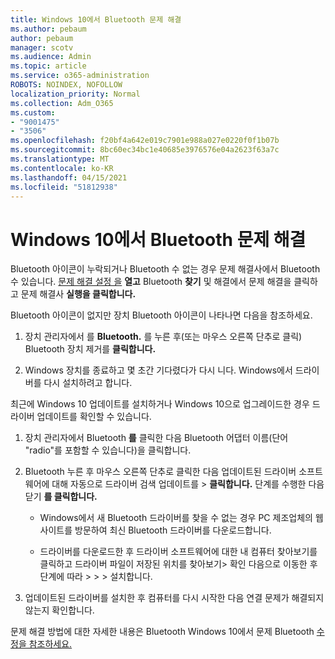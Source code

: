 ```yaml
---
title: Windows 10에서 Bluetooth 문제 해결
ms.author: pebaum
author: pebaum
manager: scotv
ms.audience: Admin
ms.topic: article
ms.service: o365-administration
ROBOTS: NOINDEX, NOFOLLOW
localization_priority: Normal
ms.collection: Adm_O365
ms.custom:
- "9001475"
- "3506"
ms.openlocfilehash: f20bf4a642e019c7901e988a027e0220f0f1b07b
ms.sourcegitcommit: 8bc60ec34bc1e40685e3976576e04a2623f63a7c
ms.translationtype: MT
ms.contentlocale: ko-KR
ms.lasthandoff: 04/15/2021
ms.locfileid: "51812938"
---
```

# <a name="fix-bluetooth-problems-in-windows-10"></a>Windows 10에서 Bluetooth 문제 해결

Bluetooth 아이콘이 누락되거나 Bluetooth 수 없는 경우 문제 해결사에서 Bluetooth 수 있습니다. [문제 해결 설정 을](ms-settings:troubleshoot) **열고** Bluetooth **찾기** 및 해결에서 문제 해결을 클릭하고 문제 해결사 **실행을 클릭합니다.**

Bluetooth 아이콘이 없지만 장치 Bluetooth 아이콘이 나타나면 다음을 참조하세요.

1. 장치 관리자에서 를 **Bluetooth.** 를 누른 후(또는 마우스 오른쪽 단추로 클릭) Bluetooth 장치 제거를 **클릭합니다.**

2. Windows 장치를 종료하고 몇 초간 기다렸다가 다시 니다. Windows에서 드라이버를 다시 설치하려고 합니다.

최근에 Windows 10 업데이트를 설치하거나 Windows 10으로 업그레이드한 경우 드라이버 업데이트를 확인할 수 있습니다.

1. 장치 관리자에서 Bluetooth **를** 클릭한 다음 Bluetooth 어댑터 이름(단어 "radio"를 포함할 수 있습니다)을 클릭합니다.

2. Bluetooth 누른 후 마우스 오른쪽 단추로 클릭한 다음 업데이트된 드라이버 소프트웨어에 대해 자동으로 드라이버 검색 업데이트를  >  **클릭합니다.** 단계를 수행한 다음 닫기 **를 클릭합니다.**

      - Windows에서 새 Bluetooth 드라이버를 찾을 수 없는 경우 PC 제조업체의 웹 사이트를 방문하여 최신 Bluetooth 드라이버를 다운로드합니다.

    - 드라이버를 다운로드한 후 드라이버 소프트웨어에 대한 내 컴퓨터 찾아보기를 클릭하고 드라이버 파일이 저장된 위치를 찾아보기> 확인 다음으로 이동한 후 단계에 따라  >    >     >  설치합니다.

3. 업데이트된 드라이버를 설치한 후 컴퓨터를 다시 시작한 다음 연결 문제가 해결되지 않는지 확인합니다.

문제 해결 방법에 대한 자세한 내용은 Bluetooth Windows 10에서 문제 Bluetooth [수정을 참조하세요.](https://support.microsoft.com/help/14169/windows-10-fix-bluetooth-problems)
